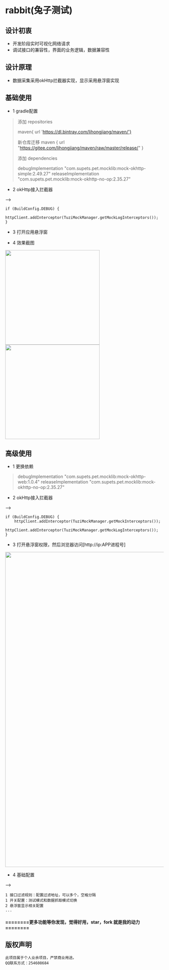 # rabbit(兔子测试)

## 设计初衷

* 开发阶段实时可视化网络请求
* 调试接口的兼容性，界面的业务逻辑，数据兼容性
 
## 设计原理
  
* 数据采集采用okHttp拦截器实现，显示采用悬浮窗实现

## 基础使用

* 1 gradle配置

> 添加 repositories
> 
> maven{ url 'https://dl.bintray.com/lihongjiang/maven/'}
>
> 新仓库迁移 maven { url "https://gitee.com/lihongjiang/maven/raw/master/release/" }
>
> 添加 dependencies
> 
> debugImplementation "com.supets.pet.mocklib:mock-okhttp-simple:2.49.27"
> releaseImplementation "com.supets.pet.mocklib:mock-okhttp-no-op:2.35.27"

* 2 okHttp接入拦截器

-->

	if (BuildConfig.DEBUG) {
	    httpClient.addInterceptor(TuziMockManager.getMockLogInterceptors());
	}

* 3 打开应用悬浮窗


*  4 效果截图

<img src="http://m.qpic.cn/psc?/V128bWpv0lPy2K/bqQfVz5yrrGYSXMvKr.cqSwLZJUHEaCYpp*n7DbWm7N617OCdOqOpNhcEcpA2LnfbAocl3W59enz4BaTbY.qhpKXu03oovhiCEegd1ZBQKg!/b&bo=OASABwAAAAADB5k!&rf=viewer_4" width='300'></img> <img src="http://m.qpic.cn/psc?/V128bWpv0lPy2K/TmEUgtj9EK6.7V8ajmQrEKxaczfvhe3JMiieuqf.bVz*KtglW3h2YcHcxkvDsjVV7oJBikrt5CiAwp7lx24kSgmoWkGDs*B4bs9lmJeoeGA!/b&bo=OASABwAAAAADN6k!&rf=viewer_4" width='300'></img>

## 高级使用

* 1 更换依赖

> debugImplementation "com.supets.pet.mocklib:mock-okhttp-web:1.0.4"
> releaseImplementation "com.supets.pet.mocklib:mock-okhttp-no-op:2.35.27" 

* 2 okHttp接入拦截器

-->

    if (BuildConfig.DEBUG) {
		httpClient.addInterceptor(TuziMockManager.getMockInterceptors());
		httpClient.addInterceptor(TuziMockManager.getMockLogInterceptors()); 
	}

* 3 打开悬浮窗权限，然后浏览器访问[http://ip:APP进程号]

<img src="http://m.qpic.cn/psc?/V128bWpv0lPy2K/bqQfVz5yrrGYSXMvKr.cqcXnCdbtDxKKviAO.z0D2MjtLwdjYICoGFMFIpIIM4iJ9VDzjxQ9Ak21nlaxxJifD32ufrFvqQUUdUnFT6ig96Q!/b&bo=VQW7AgAAAAADB8s!&rf=viewer_4&t=5" width='1000'></img>

* 4 基础配置

-->

	1 接口过滤规则：配置过滤地址，可以多个，空格分隔
    1 开关配置：测试模式和数据抓取模式切换
    2 悬浮窗显示相关配置
    ... 


####   ========更多功能等你发现，觉得好用，star，fork 就是我的动力========

## 版权声明

    此项目属于个人业余项目，严禁商业用途。 
    QQ联系方式：254608684